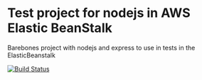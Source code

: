# Test project for nodejs in AWS Elastic BeanStalk
Barebones project with nodejs and express to use in tests in the ElasticBeanstalk

[![Build Status](https://travis-ci.org/brunoshiroma/nodejs_beanstalk.svg?branch=master)](https://travis-ci.org/brunoshiroma/nodejs_beanstalk)